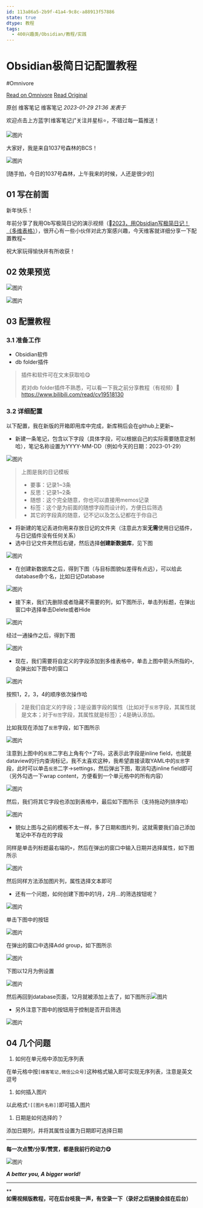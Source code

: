 ```yaml
---
id: 113a86a5-2b9f-41a4-9c8c-a88913f57886
state: true
dtype: 教程
tags:
  - 400兴趣类/Obsidian/教程/实践
---
```


# Obsidian极简日记配置教程
#Omnivore

[Read on Omnivore](https://omnivore.app/me/https-mp-weixin-qq-com-s-biz-mzg-5-njk-3-md-uy-mq-3-d-3-d-chksm--18bd2ffe66c)
[Read Original](https://mp.weixin.qq.com/s?__biz=Mzg5Njk3MDUyMQ%3D%3D&chksm=c079b58cf70e3c9a6f86ec99c5067c5188d9c353ad2572bf92e0b3fddaee55659b27aba9ba0f&cur_album_id=2918666965630566403&idx=1&mid=2247487482&scene=178&sn=76a4bbff9a9e36b4565b731d51917448)

原创 维客笔记  维客笔记 _2023-01-29 21:36_ _发表于_ 

欢迎点击上方蓝字⌈维客笔记⌋"关注并星标⭐，不错过每一篇推送！

![图片](https://proxy-prod.omnivore-image-cache.app/0x0,s1Apb9gzPVdKRQ_Yok_Iw0BJIZnWqOKxlefrpSv4mgsI/https://mmbiz.qpic.cn/mmbiz_png/PR2BLDgtAWTiaqlVWdvNtLgmQsrlDlF9c4I1HK2EwTw9AQNicuhXQr8udiaVQYHbDro3jTgd96fibib5w16m34ngOHw/640?wx_fmt=png)

大家好，我是来自1037号森林的BCS！

![图片](https://proxy-prod.omnivore-image-cache.app/0x0,sP1BuRGarYnZTSce6H3C4QcbXk2vlGKu6vwatsxdJoUM/https://mmbiz.qpic.cn/mmbiz_jpg/PR2BLDgtAWTiaqlVWdvNtLgmQsrlDlF9cTH6YAtBVaI3FtBlobS1NqxNtveXkmNaesicu9iaVWDBrSdUZcPBVPibUQ/640?wx_fmt=jpeg)

\[随手拍，今日的1037号森林，上午我来的时候，人还是很少的\]

## 01 写在前面

新年快乐！

年前分享了我用Ob写极简日记的演示视频（🍟[2023，用Obsidian写极简日记！（多维表格）](http://mp.weixin.qq.com/s?%5F%5Fbiz=MzU4MzgxNjczMA==&mid=2247486661&idx=1&sn=452238a13b2ed8521daaacaf0fba4d6b&chksm=fda20fb0cad586a6bcb809219d4fa7463f40bf97e50b3f4a6d3cd14cd3c314e4a9b10237da27&scene=21#wechat%5Fredirect)），很开心有一些小伙伴对此方案感兴趣，今天维客就详细分享一下配置教程\~

祝大家玩得愉快并有所收获！

## 02 效果预览

![图片](https://proxy-prod.omnivore-image-cache.app/0x0,sbBQiIjphXi1U7YJirQ86S-nZP31-HWpoAdnVxM2ByYw/https://mmbiz.qpic.cn/mmbiz_gif/PR2BLDgtAWTiaqlVWdvNtLgmQsrlDlF9ciaUUgtdBpvib7LcckgGXRTP6d2r47e98PKCzvo2M55AmqPcJ2rJlSexw/640?wx_fmt=gif)

![图片](https://proxy-prod.omnivore-image-cache.app/0x0,sC0RjgfpGB3uzPCIROZBrIFVYOFmL6v9adg3VRn8BEYQ/https://mmbiz.qpic.cn/mmbiz_png/PR2BLDgtAWTiaqlVWdvNtLgmQsrlDlF9c6CBJ5LqQP9GCoOOnTSeF00Hy7YdQgpWL0ZMDsh3Ta9iciaBTQLqGRHTA/640?wx_fmt=png)

## 03 配置教程

### 3.1 准备工作

* Obsidian软件
* db folder插件

> 插件和软件可在文末获取哈😋
> 
> 若对db folder插件不熟悉，可以看一下我之前分享教程（有视频）🍟https://www.bilibili.com/read/cv19518130

### 3.2 详细配置

以下配置，我在新版的开箱即用库中完成，新库稍后会在github上更新\~

* 新建一条笔记，包含以下字段（具体字段，可以根据自己的实际需要随意定制哈），笔记名称设置为YYYY-MM-DD（例如今天的日期：2023-01-29）

![图片](https://proxy-prod.omnivore-image-cache.app/0x0,sI83Iy-TndFqDz04Bhxsf7aVCTD96dODhDQZyC5ssmdk/https://mmbiz.qpic.cn/mmbiz_png/PR2BLDgtAWTiaqlVWdvNtLgmQsrlDlF9cQJy4H0mMYTJHSJuFcOZl9CfwFIfUNIpSjxyc3we0VrmHsbNaUwDIXA/640?wx_fmt=png)

> 上图是我的日记模板
> 
> * 要事：记录1\~3条
> * 反思：记录1\~2条
> * 随想：这个完全随意，你也可以直接用memos记录
> * 标签：这个是为前面的随想字段而设计的，方便日后筛选
> * 其它的字段真的随意，记不记以及怎么记都在于你自己

* 将新建的笔记丢进你用来存放日记的文件夹（注意此方案**无需**使用日记插件，与日记插件没有任何关系）
* 选中日记文件夹然后右键，然后选择**创建新数据库**，见下图

![图片](https://proxy-prod.omnivore-image-cache.app/0x0,sg_GIRe1VUI0nfz-cgh5BPwbXv_o6lgC_bd-4vqFLBvU/https://mmbiz.qpic.cn/mmbiz_png/PR2BLDgtAWTiaqlVWdvNtLgmQsrlDlF9c8z5Ol0n7pjHSic0QEXARFIow9JbibG5NMiaADrFx7quLfRDfSD9H12DFw/640?wx_fmt=png)

* 在创建新数据库之后，得到下图（与目标图貌似差得有点远），可以给此database命个名，比如日记Database

![图片](https://proxy-prod.omnivore-image-cache.app/0x0,sTpWCwPCu6bhE6SxX_ATfvC6QoaFdtPV4QcUoFPG2hJA/https://mmbiz.qpic.cn/mmbiz_png/PR2BLDgtAWTiaqlVWdvNtLgmQsrlDlF9clVxnNgdWCyOic8UzoXKM148Mnrp7Jm9M786aE05UicYREypHHrNpldIQ/640?wx_fmt=png)

* 接下来，我们先删除或者隐藏不需要的列，如下图所示，单击列标题，在弹出窗口中选择单击Delete或者Hide

![图片](https://proxy-prod.omnivore-image-cache.app/0x0,sKfUsjDC0X6Y_EvZ7AaLEZq46MK2KXcZUAskysC0RktE/https://mmbiz.qpic.cn/mmbiz_png/PR2BLDgtAWTiaqlVWdvNtLgmQsrlDlF9c4UA6WbE74QnRPtn0K7FFn3m5gdnnc71dsNajmN2Nib4CFhGK7nrrx2w/640?wx_fmt=png)

经过一通操作之后，得到下图

![图片](https://proxy-prod.omnivore-image-cache.app/0x0,sN9OtCrj-krj2kk6YODs7NDYESXh5EHdKiBVDYYf-eao/https://mmbiz.qpic.cn/mmbiz_png/PR2BLDgtAWTiaqlVWdvNtLgmQsrlDlF9cMNibdNmcwEO0hJzWa2VuUw92zZnb0FfPw1DFSLppBnkAImsvY7GKOlA/640?wx_fmt=png)

* 现在，我们需要将自定义的字段添加到多维表格中，单击上图中箭头所指的`+`,会弹出如下图中的窗口

![图片](https://proxy-prod.omnivore-image-cache.app/0x0,sRdssbzeVDJvFoWhYmpYfVyMhkapV1ZmW0sxO__xWbdM/https://mmbiz.qpic.cn/mmbiz_png/PR2BLDgtAWTiaqlVWdvNtLgmQsrlDlF9cDx6jqXhRbtgK03413QRFpo3CsS2eHBVfAmrRwwkA8HLlZforPvu9Mw/640?wx_fmt=png)

按照1，2，3，4的顺序依次操作哈

> 2是我们自定义的字段；3是设置字段的属性（比如对于`反思`字段，其属性就是文本；对于`标签`字段，其属性就是标签）；4是确认添加。

比如我现在添加了`反思`字段，如下图所示

![图片](https://proxy-prod.omnivore-image-cache.app/0x0,sqX8tLZkCHexShP2DTVp4RrB_zll9wTzTmHN8_h_62ps/https://mmbiz.qpic.cn/mmbiz_png/PR2BLDgtAWTiaqlVWdvNtLgmQsrlDlF9cRYH56UhTWLtVrsWlL8JqvlXgSqhZqWss2lJWaCL1mYNibmAN8PaHrCQ/640?wx_fmt=png)

注意到上图中的`反思`二字右上角有个`*`了吗，这表示此字段是inline field，也就是dataview的行内查询标记，我不太喜欢这种，我希望直接读取YAML中的`反思`字段，此时可以单击`反思`二字→settings，然后弹出下图，取消勾选inline field即可（另外勾选一下wrap content，方便看到一个单元格中的所有内容）

![图片](https://proxy-prod.omnivore-image-cache.app/0x0,shwelnfng_FsUw8kDQ9_m5cph0wu62lh7KYlu9EBL4Vw/https://mmbiz.qpic.cn/mmbiz_png/PR2BLDgtAWTiaqlVWdvNtLgmQsrlDlF9cYficwR7BlDibpAKcFlBq125feQXfiaMx6UjCOEtk455y7VQKZDSr0WHjg/640?wx_fmt=png)

然后，我们将其它字段也添加到表格中，最后如下图所示（支持拖动列排序哈）

![图片](https://proxy-prod.omnivore-image-cache.app/0x0,s53194d7aFCp3hCMceU4MhJLF5f4bVfQTBSAi7I6-hVw/https://mmbiz.qpic.cn/mmbiz_png/PR2BLDgtAWTiaqlVWdvNtLgmQsrlDlF9cq9I1ogNgXBY9c5N5rMR6cvl60keaId98JB4Vanx5zNicvGROTVNjiakg/640?wx_fmt=png)

* 貌似上图与之前的模板不太一样，多了日期和图片列，这就需要我们自己添加笔记中不存在的字段

同样是单击列标题最右端的`+`，然后在弹出的窗口中输入日期并选择属性，如下图所示

![图片](https://proxy-prod.omnivore-image-cache.app/0x0,sE-5MVGvZnjW_UW6BZuVeSZSUm0fUUKaKgiwhcKxaVq8/https://mmbiz.qpic.cn/mmbiz_png/PR2BLDgtAWTiaqlVWdvNtLgmQsrlDlF9cuibgAiaicYxbVHOxrtOlTCF2NO8BMolydkZtDlZcugeCksr8OhLn6Ep3A/640?wx_fmt=png)

然后同样方法添加图片列，属性选择文本即可

* 还有一个问题，如何创建下图中的1月，2月...的筛选按钮呢？

![图片](https://proxy-prod.omnivore-image-cache.app/0x0,sLn2eaW8iHwXWLKl9NU_klaK4lMpjd4ip6cuftRXCQE8/https://mmbiz.qpic.cn/mmbiz_png/PR2BLDgtAWTiaqlVWdvNtLgmQsrlDlF9cnDQSFf6eARYGvIHPoicL4PD3UeCE5ZjYUqbwIP3CiapsFDKEGiacsbKyg/640?wx_fmt=png)

单击下图中的按钮

![图片](https://proxy-prod.omnivore-image-cache.app/0x0,spzZxadwiYW3mHEwuYxOxieQuWxNS-bbvMCAtfYh2UlY/https://mmbiz.qpic.cn/mmbiz_png/PR2BLDgtAWTiaqlVWdvNtLgmQsrlDlF9cYXVPswumalrkI4EtT7uzNWhk9vvdWTGdXw6YGseCdIdCSstia1ia53Sg/640?wx_fmt=png)

在弹出的窗口中选择Add group，如下图所示

![图片](https://proxy-prod.omnivore-image-cache.app/0x0,s3ZYe-xppzc1b-niMjIBRyRBGTx5AQECaopfoMcSfhKI/https://mmbiz.qpic.cn/mmbiz_png/PR2BLDgtAWTiaqlVWdvNtLgmQsrlDlF9cyPaDsTd3m3P6JHjz6s1xkIuj5Dfb4gyK87cbgFMjFtGYwEkTdlKfVw/640?wx_fmt=png)

下图以12月为例设置

![图片](https://proxy-prod.omnivore-image-cache.app/0x0,sALrWIw9Yyy8xi8YlH1UqVfm5k_0Kcg4tQmuSiu5RdDw/https://mmbiz.qpic.cn/mmbiz_png/PR2BLDgtAWTiaqlVWdvNtLgmQsrlDlF9cb1ZaOaQltJK8ptfsM9eNejHkEPMWpMZ4JJozgE1SsiasqErVPGoERmg/640?wx_fmt=png)

然后再回到database页面，12月就被添加上去了，如下图所示![图片](https://proxy-prod.omnivore-image-cache.app/0x0,sgZRAUPZ5caxbyxE0rhb9F3LV_7U7pMu8UCQZKp_XpcU/https://mmbiz.qpic.cn/mmbiz_png/PR2BLDgtAWTiaqlVWdvNtLgmQsrlDlF9cPobibMrjt18nVjdcpRGtx9DhDlxx9XfiaaTiaBs93B6e2GZuyXg4Mutmg/640?wx_fmt=png)

* 另外注意下图中的按钮用于控制是否开启筛选

![图片](https://proxy-prod.omnivore-image-cache.app/0x0,spwTa_ilxOi0YX_FZYS2tLl2GJyqFf1p2b4IzmsenSrw/https://mmbiz.qpic.cn/mmbiz_png/PR2BLDgtAWTiaqlVWdvNtLgmQsrlDlF9cVBuBhTu3qOQM2uktXgR2MCKVrRwujFRAfUTS3CR1N1rhMiby04xfA0A/640?wx_fmt=png)

## 04 几个问题

1. 如何在单元格中添加无序列表

在单元格中按`[维客笔记,微信公众号]`这种格式输入即可实现无序列表，注意是英文逗号

1. 如何插入图片

以此格式`![[图片名称]]`即可插入图片

1. 日期是如何选择的？

添加日期列，并将其属性设置为日期即可选择日期

---

**每一次点赞/分享/赞赏，都是我前行的动力😋**  

![图片](https://proxy-prod.omnivore-image-cache.app/0x0,sK6xkf4sWAZat2s2Ern8P3KlYjtnTvuCjHolRXnKox0E/https://mmbiz.qpic.cn/mmbiz_png/PR2BLDgtAWTiaqlVWdvNtLgmQsrlDlF9c99zqmuaQbEfTVEedJawRCm4ibPFhUMfX0Xg5pKPu2vhAKoDjb9PCECw/640?wx_fmt=png)

**_A better you, A bigger world!_**

---

****如需视频版教程，可在后台吱我一声，有空录一下（录好之后链接会挂在后台）**

